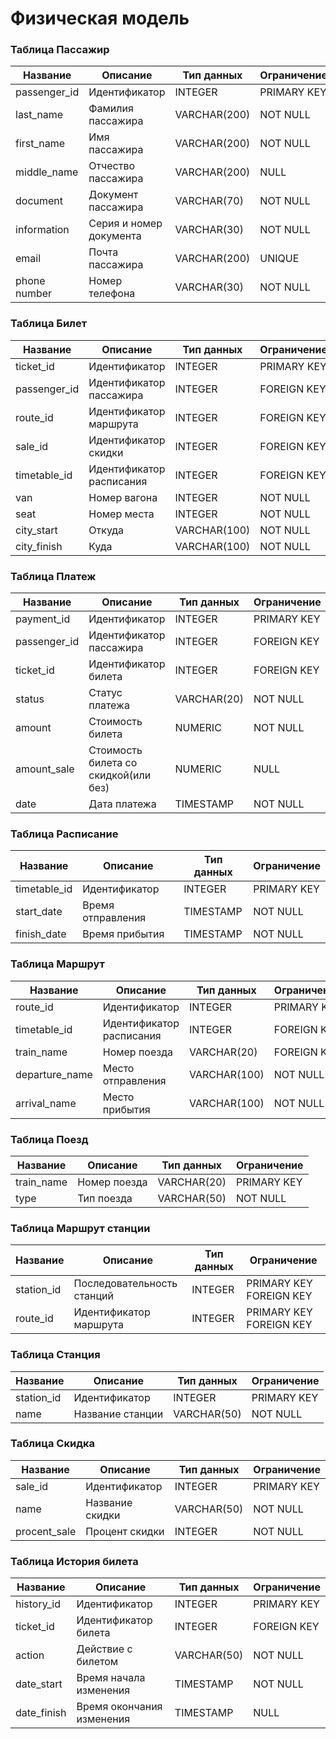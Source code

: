 # Физическая модель #

### Таблица Пассажир ###

|   Название    |    Описание   |  Тип данных   | Ограничение   |
| ------------- | ------------- | ------------- | ------------- |
| passenger_id  | Идентификатор | INTEGER       | PRIMARY KEY   |
| last_name     | Фамилия пассажира  | VARCHAR(200) | NOT NULL  |
| first_name     | Имя пассажира  | VARCHAR(200) | NOT NULL  |
| middle_name     | Отчество пассажира  | VARCHAR(200) | NULL  |
| document     | Документ пассажира  | VARCHAR(70) | NOT NULL  |
| information     | Серия и номер документа  | VARCHAR(30) | NOT NULL  |
| email     | Почта пассажира  | VARCHAR(200) | UNIQUE  |
| phone number     | Номер телефона  | VARCHAR(30) | NOT NULL  |


### Таблица Билет ###

|   Название    |    Описание   |  Тип данных   | Ограничение   |
| ------------- | ------------- | ------------- | ------------- |
| ticket_id  | Идентификатор | INTEGER       | PRIMARY KEY   |
| passenger_id     | Идентификатор пассажира  | INTEGER | FOREIGN KEY |
| route_id     | Идентификатор маршрута  | INTEGER | FOREIGN KEY |
| sale_id     | Идентификатор скидки  | INTEGER | FOREIGN KEY |
| timetable_id     | Идентификатор расписания  | INTEGER | FOREIGN KEY |
| van     | Номер вагона  | INTEGER | NOT NULL |
| seat     | Номер места | INTEGER | NOT NULL |
| city_start     | Откуда | VARCHAR(100) | NOT NULL |
| city_finish    | Куда | VARCHAR(100) | NOT NULL |



### Таблица Платеж ###

|   Название    |    Описание   |  Тип данных   | Ограничение   |
| ------------- | ------------- | ------------- | ------------- |
| payment_id  | Идентификатор | INTEGER       | PRIMARY KEY   |
| passenger_id     | Идентификатор пассажира  | INTEGER | FOREIGN KEY |
| ticket_id     | Идентификатор билета  | INTEGER | FOREIGN KEY |
| status     | Статус платежа  | VARCHAR(20)| NOT NULL |
| amount     | Стоимость билета  | NUMERIC| NOT NULL |
| amount_sale    | Стоимость билета со скидкой(или без) | NUMERIC| NULL |
| date     | Дата платежа  | TIMESTAMP | NOT NULL |


### Таблица Расписание ###

|   Название    |    Описание   |  Тип данных   | Ограничение   |
| ------------- | ------------- | ------------- | ------------- |
| timetable_id  | Идентификатор | INTEGER       | PRIMARY KEY   |
| start_date     | Время отправления  | TIMESTAMP | NOT NULL |
| finish_date     | Время прибытия | TIMESTAMP | NOT NULL |


### Таблица Маршрут ###

|   Название    |    Описание   |  Тип данных   | Ограничение   |
| ------------- | ------------- | ------------- | ------------- |
| route_id  | Идентификатор | INTEGER       | PRIMARY KEY   |
| timetable_id     | Идентификатор расписания  | INTEGER | FOREIGN KEY |
| train_name     | Номер поезда  | VARCHAR(20) | FOREIGN KEY |
| departure_name     | Место отправления | VARCHAR(100) | NOT NULL |
| arrival_name     | Место прибытия | VARCHAR(100) | NOT NULL |


### Таблица Поезд ###

|   Название    |    Описание   |  Тип данных   | Ограничение   |
| ------------- | ------------- | ------------- | ------------- |
| train_name  | Номер поезда |  VARCHAR(20)       | PRIMARY KEY   |
| type     | Тип поезда | VARCHAR(50) | NOT NULL |


### Таблица Маршрут станции ###

|   Название    |    Описание   |  Тип данных   | Ограничение   |
| ------------- | ------------- | ------------- | ------------- |
| station_id     | Последовательность станций | INTEGER | PRIMARY KEY FOREIGN KEY |
| route_id     | Идентификатор маршрута  | INTEGER | PRIMARY KEY FOREIGN KEY |



### Таблица Станция ###

|   Название    |    Описание   |  Тип данных   | Ограничение   |
| ------------- | ------------- | ------------- | ------------- |
| station_id  | Идентификатор | INTEGER       | PRIMARY KEY   |
| name     | Название станции | VARCHAR(50) | NOT NULL |


### Таблица Скидка ###

|   Название    |    Описание   |  Тип данных   | Ограничение   |
| ------------- | ------------- | ------------- | ------------- |
| sale_id  | Идентификатор | INTEGER       | PRIMARY KEY   |
| name     | Название скидки | VARCHAR(50) | NOT NULL |
| procent_sale     | Процент скидки | INTEGER | NOT NULL |


### Таблица История билета ###

|   Название    |    Описание   |  Тип данных   | Ограничение   |
| ------------- | ------------- | ------------- | ------------- |
| history_id  | Идентификатор | INTEGER       | PRIMARY KEY   |
| ticket_id     | Идентификатор билета  | INTEGER | FOREIGN KEY |
| action     | Действие с билетом | VARCHAR(50) | NOT NULL |
| date_start     | Время начала изменения  | TIMESTAMP | NOT NULL |
| date_finish     | Время окончания изменения  | TIMESTAMP | NULL |























































